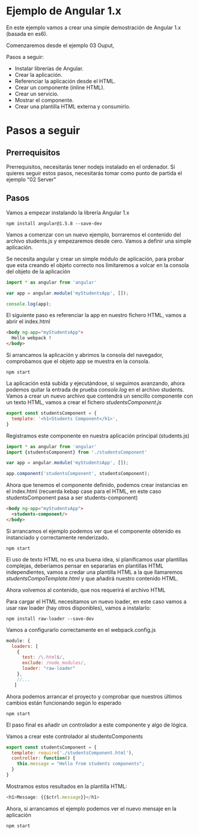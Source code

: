 # Ejemplo de Angular 1.x

En este ejemplo vamos a crear una simple demostración de Angular 1.x (basada en es6).

Comenzaremos desde el ejemplo 03 Ouput,

Pasos a seguir:
 - Instalar librerías de Angular.
 - Crear la aplicación.
 - Referenciar la aplicación desde el HTML.
 - Crear un componente (inline HTML).
 - Crear un servicio.
 - Mostrar el componente.
 - Crear una plantilla HTML externa y consumirlo.


# Pasos a seguir

## Prerrequisitos

Prerrequisitos, necesitarás tener nodejs instalado en el ordenador. Si quieres seguir estos pasos, necesitarás tomar como punto de partida el ejemplo "02 Server"

## Pasos

Vamos a empezar instalando la librería Angular 1.x

```
npm install angular@1.5.8 --save-dev
```

Vamos a comenzar con un nuevo ejemplo, borraremos el contenido del archivo students.js y empezaremos desde cero. Vamos a definir una simple aplicación.

Se necesita angular y crear un simple módulo de aplicación, para probar que esta creando el objeto correcto nos limitaremos a volcar en la consola del objeto de la aplicación

```javascript
import * as angular from 'angular'

var app = angular.module('myStudentsApp', []);

console.log(app);
```

El siguiente paso es referenciar la app en nuestro fichero HTML, vamos a abrir el index.html

```html
<body ng-app="myStudentsApp">
  Hello webpack !
</body>
```

Si arrancamos la aplicación y abrimos la consola del navegador, comprobamos que el objeto app se muestra en la consola.

```
npm start
```

La aplicación está subida y ejecutándose, si seguimos avanzando, ahora podemos quitar la entrada de prueba _console.log_ en el archivo students. Vamos a crear un nuevo archivo
que contendrá un sencillo componente con un texto HTML, vamos a crear el fichero _studentsComponent.js_

```javascript
export const studentsComponent = {
  template: '<h1>Students Component</h1>',
}
```

Registramos este componente en nuestra aplicación principal (students.js)

```javascript
import * as angular from 'angular'
import {studentsComponent} from './studentsComponent'

var app = angular.module('myStudentsApp', []);

app.component('studentsComponent', studentsComponent);
```

Ahora que tenemos el componente definido, podemos crear instancias en el index.html (recuerda kebap case para el HTML, en este caso studentsComponent pasa a ser students-component)

```HTML
<body ng-app="myStudentsApp">
  <students-component/>
</body>
```

Si arrancamos el ejemplo podemos ver que el componente obtenido es instanciado y correctamente renderizado.

```
npm start
```

El uso de texto HTML no es una buena idea, si planificamos usar plantillas complejas, deberíamos pensar en separarlas en plantillas HTML independientes,
vamos a credar una plantilla HTML a la que llamaremos _studentsCompoTemplate.html_ y que añadirá nuestro contenido HTML.

Ahora volvemos al contenido, que nos requerirá el archivo HTML

Para cargar el HTML necesitamos un nuevo loader, en este caso vamos a usar raw loader (hay otros disponibles), vamos a instalarlo:

```
npm install raw-loader --save-dev
```

Vamos a configurarlo correctamente en el webpack.config.js

```javascript
module: {
  loaders: [
    {
      test: /\.html$/,
      exclude: /node_modules/,
      loader: "raw-loader"
    },
    //...
   ]
```

Ahora podemos arrancar el proyecto y comprobar que nuestros últimos cambios están funcionando según lo esperado

```
npm start
```

El paso final es añadir un controlador a este componente y algo de lógica.

Vamos a crear este controlador al studentsComponents

```javascript
export const studentsComponent = {
  template: require('./studentsComponent.html'),
  controller: function() {
    this.message = "Hello from students components";
  }
}
```

Mostramos estos resultados en la plantilla HTML:

```javascript
<h1>Message: {{$ctrl.message}}</h1>
```

Ahora, si arrancamos el ejemplo podemos ver el nuevo mensaje en la aplicación

```
npm start
```
